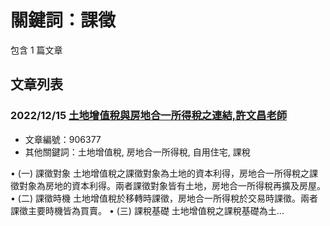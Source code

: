 # 關鍵詞：課徵

包含 1 篇文章

## 文章列表

### 2022/12/15 [土地增值稅與房地合一所得稅之連結,許文昌老師](../../articles/906377_%E5%9C%9F%E5%9C%B0%E5%A2%9E%E5%80%BC%E7%A8%85%E8%88%87%E6%88%BF%E5%9C%B0%E5%90%88%E4%B8%80%E6%89%80%E5%BE%97%E7%A8%85%E4%B9%8B%E9%80%A3%E7%B5%90%2C%E8%A8%B1%E6%96%87%E6%98%8C%E8%80%81%E5%B8%AB.md)
- 文章編號：906377
- 其他關鍵詞：土地增值稅, 房地合一所得稅, 自用住宅, 課稅

• (一) 課徵對象 土地增值稅之課徵對象為土地的資本利得，房地合一所得稅之課徵對象為房地的資本利得。兩者課徵對象皆有土地，房地合一所得稅再擴及房屋。 • (二) 課徵時機 土地增值稅於移轉時課徵，房地合一所得稅於交易時課徵。兩者課徵主要時機皆為買賣。 • (三) 課稅基礎 土地增值稅之課稅基礎為土...
